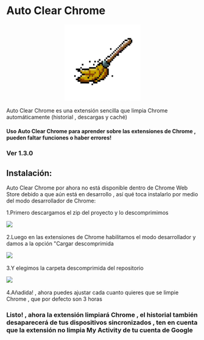 <h1>Auto Clear Chrome</h1>
<p align="center"><img src=icon.png width="200"/></p>

Auto Clear Chrome es una extensión sencilla que limpia Chrome automáticamente (historial , descargas y caché)

#### Uso Auto Clear Chrome para aprender sobre las extensiones de Chrome , pueden faltar funciones o haber errores!

### Ver 1.3.0

## Instalación:
Auto Clear Chrome por ahora no está disponible dentro de Chrome Web Store debido a que aún está en desarrollo , así qué toca instalarlo por medio del modo desarrollador de Chrome:

1.Primero descargamos el zip del proyecto y lo descomprimimos

<img src="https://github.com/Suian98/Auto-Clear-Chrome/blob/main/assets/1.jpg?raw=true" width="480">

2.Luego en las extensiones de Chrome habilitamos el modo desarrollador y damos a la opción "Cargar descomprimida

<img src="https://github.com/Suian98/Auto-Clear-Chrome/blob/main/assets/2.jpg?raw=true" width="1980">

3.Y elegimos la carpeta descomprimida del repositorio

<img src="https://github.com/Suian98/Auto-Clear-Chrome/blob/main/assets/3.jpg?raw=true" width="480">

4.Añadida! , ahora puedes ajustar cada cuanto quieres que se limpie Chrome , que por defecto son 3 horas

### Listo! , ahora la extensión limpiará Chrome , el historial también desaparecerá de tus dispositivos sincronizados , ten en cuenta que la extensión no limpia My Activity de tu cuenta de Google